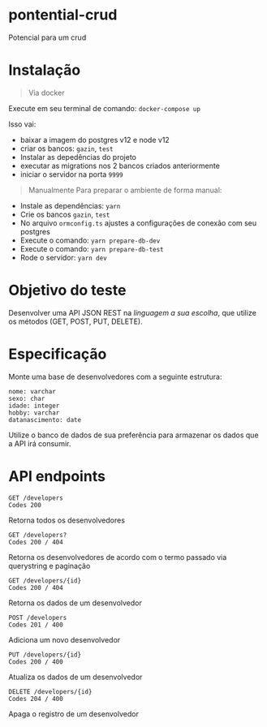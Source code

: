 # pontential-crud
Potencial para um crud

# Instalação
> Via docker  

Execute em seu terminal de comando: `docker-compose up`

Isso vai:
 - baixar a imagem do postgres v12 e node v12
 - criar os bancos: `gazin`, `test`
 - Instalar as depedências do projeto
 - executar as migrations nos 2 bancos criados anteriormente
 - iniciar o servidor na porta `9999`

 > Manualmente
 Para preparar o ambiente de forma manual:
 - Instale as dependências: `yarn`
 - Crie os bancos `gazin`, `test`
 - No arquivo `ormconfig.ts` ajustes a configurações de conexão com seu postgres
 - Execute o comando: `yarn prepare-db-dev`
 - Execute o comando: `yarn prepare-db-test`
 - Rode o servidor: `yarn dev`

# Objetivo do teste
Desenvolver uma API JSON REST na *linguagem a sua escolha*, que utilize os métodos (​GET​, ​POST​, ​PUT​,
DELETE​).

# Especificação
Monte uma base de desenvolvedores com a seguinte estrutura:

```
nome: varchar
sexo: char
idade: integer
hobby: varchar
datanascimento: date
```

Utilize o ​banco de dados​ de sua preferência para armazenar os dados que a API irá
consumir.

# API endpoints

```
GET /developers
Codes 200
```
Retorna todos os desenvolvedores

```
GET /developers?
Codes 200 / 404
```
Retorna os desenvolvedores de acordo com o termo passado via querystring e
paginação

```
GET /developers/{id}
Codes 200 / 404
```
Retorna os dados de um desenvolvedor

```
POST /developers
Codes 201 / 400
```
Adiciona um novo desenvolvedor

```
PUT /developers/{id}
Codes 200 / 400
```
Atualiza os dados de um desenvolvedor

```
DELETE /developers/{id}
Codes 204 / 400
```
Apaga o registro de um desenvolvedor
